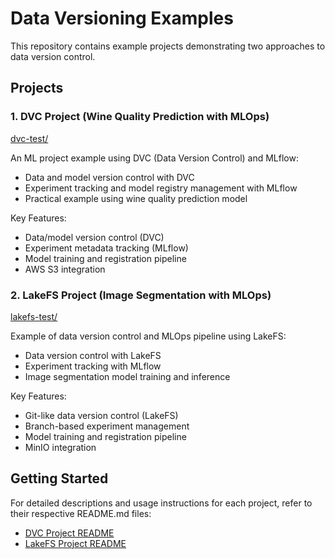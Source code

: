 # Data Versioning Examples

This repository contains example projects demonstrating two approaches to data version control.

## Projects

### 1. DVC Project (Wine Quality Prediction with MLOps)

[dvc-test/](./dvc-test)

An ML project example using DVC (Data Version Control) and MLflow:
- Data and model version control with DVC
- Experiment tracking and model registry management with MLflow
- Practical example using wine quality prediction model

Key Features:
- Data/model version control (DVC)
- Experiment metadata tracking (MLflow)
- Model training and registration pipeline
- AWS S3 integration

### 2. LakeFS Project (Image Segmentation with MLOps)

[lakefs-test/](./lakefs-test)

Example of data version control and MLOps pipeline using LakeFS:
- Data version control with LakeFS
- Experiment tracking with MLflow
- Image segmentation model training and inference

Key Features:
- Git-like data version control (LakeFS)
- Branch-based experiment management
- Model training and registration pipeline
- MinIO integration

## Getting Started

For detailed descriptions and usage instructions for each project, refer to their respective README.md files:
- [DVC Project README](./dvc-test/README.md)
- [LakeFS Project README](./lakefs-test/README.md)